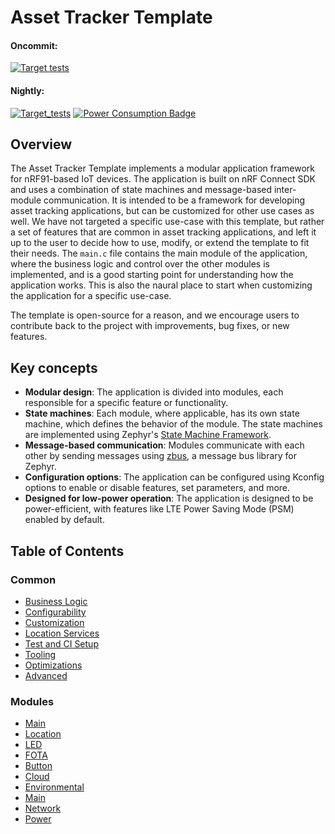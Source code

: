 # Asset Tracker Template

#### Oncommit:
[![Target tests](https://github.com/nrfconnect/Asset-Tracker-Template/actions/workflows/build-and-target-test.yml/badge.svg)](https://github.com/nrfconnect/Asset-Tracker-Template/actions/workflows/build-and-target-test.yml)

#### Nightly:
[![Target_tests](https://github.com/nrfconnect/Asset-Tracker-Template/actions/workflows/build-and-target-test.yml/badge.svg?event=schedule)](https://github.com/nrfconnect/Asset-Tracker-Template/actions/workflows/build-and-target-test.yml?query=branch%3Amain+event%3Aschedule)
[![Power Consumption Badge](https://img.shields.io/endpoint?url=https://nrfconnect.github.io/Asset-Tracker-Template/power_badge.json)](https://nrfconnect.github.io/Asset-Tracker-Template/power_measurements_plot.html)

## Overview

The Asset Tracker Template implements a modular application framework for nRF91-based IoT devices.
The application is built on nRF Connect SDK and uses a combination of state machines and message-based inter-module communication.
It is intended to be a framework for developing asset tracking applications, but can be customized for other use cases as well.
We have not targeted a specific use-case with this template, but rather a set of features that are common in asset tracking applications, and left it up to the user to decide how to use, modify, or extend the template to fit their needs.
The ``main.c`` file contains the main module of the application, where the business logic and control over the other modules is implemented, and is a good starting point for understanding how the application works.
This is also the naural place to start when customizing the application for a specific use-case.

The template is open-source for a reason, and we encourage users to contribute back to the project with improvements, bug fixes, or new features.

## Key concepts

* **Modular design**: The application is divided into modules, each responsible for a specific feature or functionality.
* **State machines**: Each module, where applicable, has its own state machine, which defines the behavior of the module. The state machines are implemented using Zephyr's [State Machine Framework](https://docs.nordicsemi.com/bundle/ncs-3.0.0-preview1/page/zephyr/services/smf/index.html).
* **Message-based communication**: Modules communicate with each other by sending messages using [zbus](https://docs.nordicsemi.com/bundle/ncs-latest/page/zephyr/services/zbus/index.html), a message bus library for Zephyr.
* **Configuration options**: The application can be configured using Kconfig options to enable or disable features, set parameters, and more.
* **Designed for low-power operation**: The application is designed to be power-efficient, with features like LTE Power Saving Mode (PSM) enabled by default.


## Table of Contents

### Common
- [Business Logic](docs/common/business_logic.md)
- [Configurability](docs/common/configurability.md)
- [Customization](docs/common/customization.md)
- [Location Services](docs/common/location_services.md)
- [Test and CI Setup](docs/common/test_and_ci_setup.md)
- [Tooling](docs/common/tooling.md)
- [Optimizations](docs/common/optimizations.md)
- [Advanced](docs/common/advanced.md)

### Modules
- [Main](docs/modules/main.md)
- [Location]((docs/modules/location.md))
- [LED]((docs/modules/led.md))
- [FOTA](docs/modules/fota.md)
- [Button](docs/modules/button.md)
- [Cloud](docs/modules/cloud.md)
- [Environmental](docs/modules/environmental.md)
- [Main](docs/modules/main.md)
- [Network](docs/modules/network.md)
- [Power](docs/modules/power.md)
